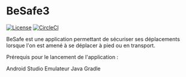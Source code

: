 # BeSafe3
[![License](https://img.shields.io/badge/License-Apache_2.0-blue.svg)](https://opensource.org/licenses/Apache-2.0)
[![CircleCI](https://dl.circleci.com/status-badge/img/gh/nejmasmatti/BeSafe3/tree/develop.svg?style=svg)](https://dl.circleci.com/status-badge/redirect/gh/nejmasmatti/BeSafe3/tree/develop)

BeSafe est une application permettant de sécuriser ses déplacements lorsque l'on est amené à se déplacer à pied ou en transport.

Prérequis pour le lancement de l'application : 

Android Studio 
Emulateur
Java 
Gradle

